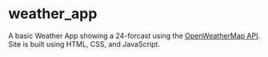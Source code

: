 # weather_app

A basic Weather App showing a 24-forcast using the [OpenWeatherMap API](https://openweathermap.org/current). Site is built using HTML, CSS, and JavaScript. 
